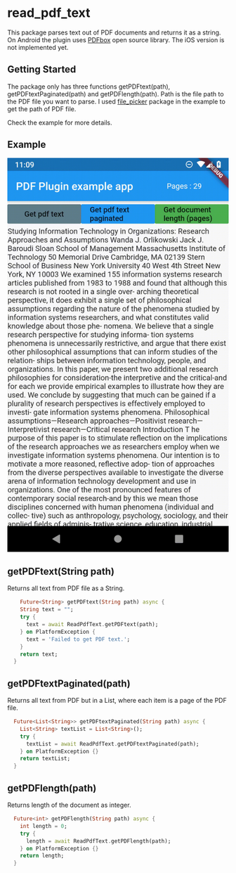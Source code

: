 # read_pdf_text

This package parses text out of PDF documents and returns it as a string. 
On Android the plugin uses [PDFbox](https://github.com/apache/pdfbox) open source library.
The iOS version is not implemented yet.


## Getting Started

The package only has three functions getPDFtext(path), getPDFtextPaginated(path) and getPDFlength(path).
Path is the file path to the PDF file you want to parse. I used [file_picker](https://pub.dev/packages/file_picker) package in the example to get the path of PDF file.

Check the example for more details.

## Example

![read_pdf_text.gif](read_pdf_text.gif)

## getPDFtext(String path) 
Returns all text from PDF file as a String.
```dart
    Future<String> getPDFtext(String path) async {
    String text = "";
    try {
      text = await ReadPdfText.getPDFtext(path);
    } on PlatformException {
      text = 'Failed to get PDF text.';
    }
    return text;
  }
```

## getPDFtextPaginated(path) 
Returns all text from PDF but in a List<String>, where each item is a page of the PDF file.
```dart
  Future<List<String>> getPDFtextPaginated(String path) async {
    List<String> textList = List<String>();
    try {
      textList = await ReadPdfText.getPDFtextPaginated(path);
    } on PlatformException {}
    return textList;
  }
```

## getPDFlength(path) 
Returns length of the document as integer.
```dart
  Future<int> getPDFlength(String path) async {
    int length = 0;
    try {
      length = await ReadPdfText.getPDFlength(path);
    } on PlatformException {}
    return length;
  }
```